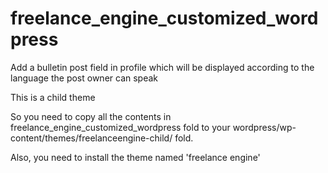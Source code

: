 # freelance_engine_customized_wordpress
Add a bulletin post field in profile which will be displayed according to the language the post owner can speak

This is a child theme

So you need to copy all the contents in freelance_engine_customized_wordpress fold to your wordpress/wp-content/themes/freelanceengine-child/ fold.

Also, you need to install the theme named 'freelance engine'
